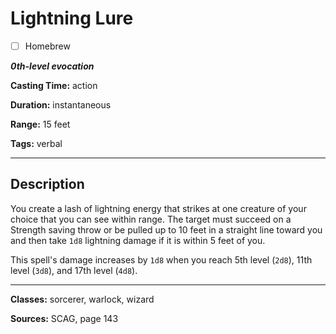 # Lightning Lure

- [ ] Homebrew

***0th-level evocation***

**Casting Time:** action

**Duration:** instantaneous

**Range:** 15 feet

**Tags:** verbal

---

## Description
You create a lash of lightning energy that strikes at one creature of your choice that you can see within range.
The target must succeed on a Strength saving throw or be pulled up to 10 feet in a straight line toward you and then take `1d8` lightning damage if it is within 5 feet of you.

This spell's damage increases by `1d8` when you reach 5th level (`2d8`), 11th level (`3d8`), and 17th level (`4d8`).

---

**Classes:** sorcerer, warlock, wizard

**Sources:** SCAG, page 143
